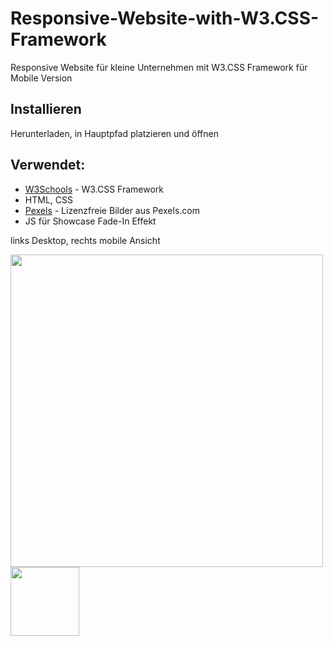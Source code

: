 # Responsive-Website-with-W3.CSS-Framework

Responsive Website für kleine Unternehmen mit W3.CSS Framework für Mobile Version

## Installieren

Herunterladen, in Hauptpfad platzieren und öffnen

## Verwendet:

* [W3Schools](https://www.w3schools.com/w3css/) - W3.CSS Framework
* HTML, CSS
* [Pexels](https://www.pexels.com) - Lizenzfreie Bilder aus Pexels.com
* JS für Showcase Fade-In Effekt

<p>links Desktop, rechts mobile Ansicht</p>
<p align="top">
  <img src="https://s19.postimg.org/nz7x2xzqb/index.png" width="500"/>
  <img src="https://s19.postimg.org/bymh27sbn/mobile.png" width="110"/>
</p>
